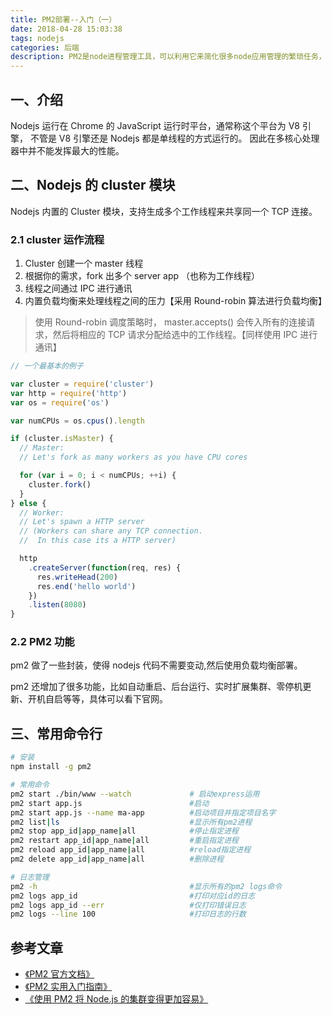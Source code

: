 ```yaml
---
title: PM2部署--入门（一）
date: 2018-04-28 15:03:38
tags: nodejs
categories: 后端
description: PM2是node进程管理工具，可以利用它来简化很多node应用管理的繁琐任务，如性能监控、自动重启、负载均衡等，而且使用非常简单。
---
```


## 一、介绍

Nodejs 运行在 Chrome 的 JavaScript 运行时平台，通常称这个平台为 V8 引擎， 不管是 V8 引擎还是 Nodejs 都是单线程的方式运行的。 因此在多核心处理器中并不能发挥最大的性能。

## 二、Nodejs 的 cluster 模块

Nodejs 内置的 Cluster 模块，支持生成多个工作线程来共享同一个 TCP 连接。

### 2.1 cluster 运作流程

1.  Cluster 创建一个 master 线程
2.  根据你的需求，fork 出多个 server app （也称为工作线程）
3.  线程之间通过 IPC 进行通讯
4.  内置负载均衡来处理线程之间的压力【采用 Round-robin 算法进行负载均衡】

> 使用 Round-robin 调度策略时， master.accepts() 会传入所有的连接请求，然后将相应的 TCP 请求分配给选中的工作线程。【同样使用 IPC 进行通讯】

```javascript
// 一个最基本的例子

var cluster = require('cluster')
var http = require('http')
var os = require('os')

var numCPUs = os.cpus().length

if (cluster.isMaster) {
  // Master:
  // Let's fork as many workers as you have CPU cores

  for (var i = 0; i < numCPUs; ++i) {
    cluster.fork()
  }
} else {
  // Worker:
  // Let's spawn a HTTP server
  // (Workers can share any TCP connection.
  //  In this case its a HTTP server)

  http
    .createServer(function(req, res) {
      res.writeHead(200)
      res.end('hello world')
    })
    .listen(8080)
}
```

### 2.2 PM2 功能

pm2 做了一些封装，使得 nodejs 代码不需要变动,然后使用负载均衡部署。

pm2 还增加了很多功能，比如自动重启、后台运行、实时扩展集群、零停机更新、开机自启等等，具体可以看下官网。

## 三、常用命令行

```bash
# 安装
npm install -g pm2

# 常用命令
pm2 start ./bin/www --watch             # 启动express运用
pm2 start app.js                        #启动
pm2 start app.js --name ma-app          #启动项目并指定项目名字
pm2 list|ls                             #显示所有pm2进程
pm2 stop app_id|app_name|all            #停止指定进程
pm2 restart app_id|app_name|all         #重启指定进程
pm2 reload app_id|app_name|all          #reload指定进程
pm2 delete app_id|app_name|all          #删除进程

# 日志管理
pm2 -h                                  #显示所有的pm2 logs命令
pm2 logs app_id                         #打印对应id的日志
pm2 logs app_id --err                   #仅打印错误日志
pm2 logs --line 100                     #打印日志的行数
```

## 参考文章

- [《PM2 官方文档》](http://pm2.keymetrics.io/docs/usage/quick-start/)
- [《PM2 实用入门指南》](http://imweb.io/topic/57c8cbb27f226f687b365636)
- [《使用 PM2 将 Node.js 的集群变得更加容易》](https://www.cnblogs.com/jaxu/p/5193643.html)
